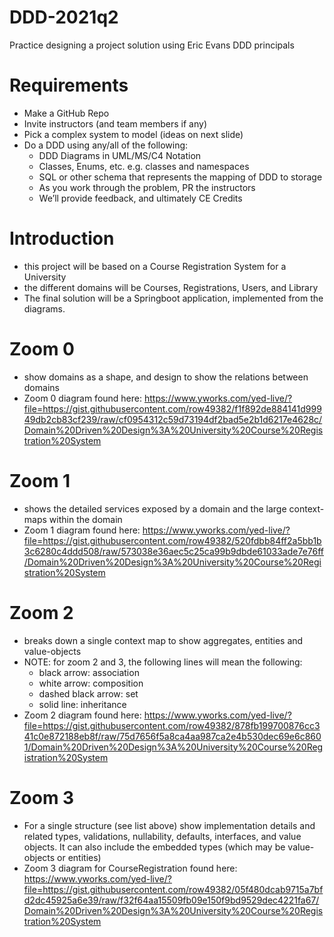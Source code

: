 # DDD-2021q2
Practice designing a project solution using Eric Evans DDD principals

# Requirements
- Make a GitHub Repo​
- Invite instructors (and team members if any)​
- Pick a complex system to model (ideas on next slide)​
- Do a DDD using any/all of the following:​
  - DDD Diagrams in UML/MS/C4 Notation ​
  - Classes, Enums, etc. e.g. classes and namespaces ​
  - SQL or other schema that represents the mapping of DDD to storage​
  - As you work through the problem, PR the instructors​
  - We’ll provide feedback, and ultimately CE Credits​

# Introduction
- this project will be based on a Course Registration System for a University
- the different domains will be Courses, Registrations, Users, and Library
- The final solution will be a Springboot application, implemented from the diagrams.

# Zoom 0
  - show domains as a shape, and design to show the relations between 
domains
  - Zoom 0 diagram found here: https://www.yworks.com/yed-live/?file=https://gist.githubusercontent.com/row49382/f1f892de884141d99949db2cb83cf239/raw/cf0954312c59d73194df2bad5e2b1d6217e4628c/Domain%20Driven%20Design%3A%20University%20Course%20Registration%20System

  # Zoom 1
  - shows the detailed services exposed by a domain and the large context-maps within the domain
  - Zoom 1 diagram found here:  https://www.yworks.com/yed-live/?file=https://gist.githubusercontent.com/row49382/520fdbb84ff2a5bb1b3c6280c4ddd508/raw/573038e36aec5c25ca99b9dbde61033ade7e76ff/Domain%20Driven%20Design%3A%20University%20Course%20Registration%20System

  # Zoom 2
  - breaks down a single context map to show aggregates, entities and value-objects
  - NOTE: for zoom 2 and 3, the following lines will mean the following:
    - black arrow: association
    - white arrow: composition
    - dashed black arrow: set
    - solid line: inheritance
  - Zoom 2 diagram found here: https://www.yworks.com/yed-live/?file=https://gist.githubusercontent.com/row49382/878fb199700876cc341c0e872188eb8f/raw/75d7656f5a8ca4aa987ca2e4b530dec69e6c8601/Domain%20Driven%20Design%3A%20University%20Course%20Registration%20System

  # Zoom 3
  - For a single structure (see list above) show implementation details and related types, validations, nullability, defaults, interfaces, and value objects. It can also include the embedded types (which may be value-objects or entities)​
  - Zoom 3 diagram for CourseRegistration found here: https://www.yworks.com/yed-live/?file=https://gist.githubusercontent.com/row49382/05f480dcab9715a7bfd2dc45925a6e39/raw/f32f64aa15509fb09e150f9bd9529dec4221fa67/Domain%20Driven%20Design%3A%20University%20Course%20Registration%20System